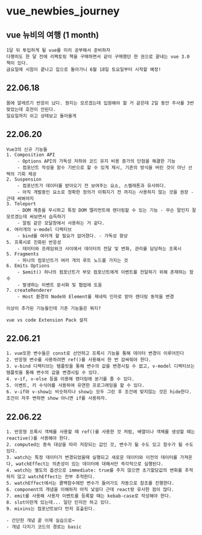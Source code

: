 # vue_newbies_journey

## vue 뉴비의 여행 (1 month)

    1달 뒤 투입하게 될 vue를 미리 공부해서 준비하자
    다행히도 한 달 전에 리팩토링 책을 구매하면서 같이 구매했던 한 권으로 끝내는 vue 3.0 책이 있다.
    금요일에 시험이 끝나고 집으로 돌아가니 6월 18일 토요일부터 시작할 예정!

## 22.06.18

    몸에 알레르기 반응이 났다. 뭔지는 모르겠는데 입원해야 할 거 같은데 2일 동안 주사를 3번 맞았는데 호전이 안된다.
    일요일까지 쉬고 상태보고 돌아올게

## 22.06.20

    Vue3의 신규 기능들
    1. Composition API
        - Options API의 가독성 저하와 코드 유지 비용 증가의 단점을 해결한 기능
        - 컴포넌트 작성을 함수 기반으로 할 수 있게 제시, 기존의 방식을 버린 것이 아닌 선택의 기회 제공
    2. Suspension
        - 컴포넌트가 데이터를 받아오기 전 보여주는 요소, 스켈레톤과 유사하다.
        - 아직 개발중인 요소로 정확한 정의가 이뤄지기 전 까지는 사용하지 않는 것을 권장 - 근데 써봐야지
    3. Teleport
        - DOM 계층을 무시하고 특정 DOM 엘리먼트에 렌더링할 수 있는 기능 - 무슨 말인지 잘 모르겠는데 써보면서 습득하기
        - 알림 같은 모달창에서 사용하는 거 같다.
    4. 여러개의 v-model 디렉티브
        - bind를 여러개 할 필요가 없어졌다. - 가독성 향상
    5. 프록시로 진화된 반응성
        - 데이터와 프레임워크 사이에서 데이터의 전달 및 변화, 관리를 담당하는 프록시
    5. Fragments
        - 하나의 컴포넌트가 여러 개의 루트 노드를 가지는 것
    6. Emits Options
        - $emit() 하나의 컴포넌트가 부모 컴포넌트에게 이벤트를 전달하기 위해 존재하는 함수
        - 발생하는 이벤트 문서화 및 협업에 도움
    7. createRenderer
        - Host 환경의 Node와 Element를 제네릭 인자로 받아 렌더링 동작을 변경

    이상이 추가된 기능들인데 기존 기능들은 뭐지?

    vue vs code Extension Pack 설치

## 22.06.21

    1. vue또한 변수들은 const로 선언하고 프록시 기능을 통해 데이터 변경이 이루어진다
    2. 반응형 변수를 사용하려면 ref()를 사용해서 한 번 감싸줘야 한다.
    3. v-bind 디렉티브는 템플릿을 통해 변수의 값을 변경시킬 수 없고, v-model 디렉티브는 템플릿을 통해 변수의 값을 변경시킬 수 있다.
    4. v-if, v-else 등을 이용해 렌더링에 분기를 줄 수 있다.
    5. 이벤트, 키 수식어를 사용하여 유연한 프로그래밍을 할 수 있다.
    6. v-if와 v-show는 비슷하지나 show는 모두 그린 후 조건에 맞지않는 것은 hide한다. 조건이 자주 변하면 show 아니면 if를 사용하자.

## 22.06.22

    1. 반응형 프록시 객체를 사용할 때 ref()를 사용한 것 처럼, 배열이나 객체를 생성할 때는 reactive()를 사용해야 한다.
    2. computed는 종속 대상을 따라 저장되는 값인 것, 변수가 될 수도 있고 함수가 될 수도 있다.
    3. watch는 특정 데이터가 변경되었을때 실행되고 새로운 데이터와 이전의 데이터를 가져온다, watchEffect는 의존성이 있는 데이터에 대해서만 즉각적으로 실행된다.
    4. watch는 별도의 옵션으로 immediate: true를 주지 않으면 초기할당값의 변화를 추적하지 않고 watchEffect는 전부 추적한다.
    5. watchEffect에서는 콜백함수에만 변수가 들어가도 자동으로 참조를 진행한다.
    6. component의 개념을 이해하자 아직 낯설다 근데 react랑 유사한 점이 많다.
    7. emit를 사용해 사용자 이벤트를 등록할 때는 kebab-case로 작성해야 한다.
    8. slot이란게 있는데... 일단 인지만 하고 있다.
    9. mixins는 컴포넌트보다 먼저 호출된다.

    - 간단한 개념 끝 이제 실습으로~
    - 개념 다지기 코드의 경로는 basic
